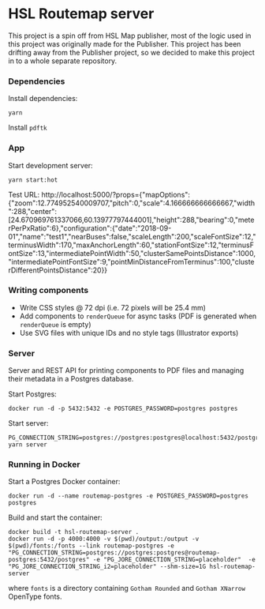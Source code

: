 # HSL Routemap server

This project is a spin off from HSL Map publisher, most of the logic used in this project was originally made for the Publisher. This project has been drifting away from the Publisher project, so we decided to make this project in to a whole separate repository.

### Dependencies

Install dependencies:

```
yarn
```

Install `pdftk`

### App

Start development server:

```
yarn start:hot
```

Test URL:
http://localhost:5000/?props={"mapOptions":{"zoom":12.774952540009707,"pitch":0,"scale":4.166666666666667,"width":288,"center":[24.670969761337066,60.13977797444001],"height":288,"bearing":0,"meterPerPxRatio":6},"configuration":{"date":"2018-09-01","name":"test1","nearBuses":false,"scaleLength":200,"scaleFontSize":12,"terminusWidth":170,"maxAnchorLength":60,"stationFontSize":12,"terminusFontSize":13,"intermediatePointWidth":50,"clusterSamePointsDistance":1000,"intermediatePointFontSize":9,"pointMinDistanceFromTerminus":100,"clusterDifferentPointsDistance":20}}

### Writing components

- Write CSS styles @ 72 dpi (i.e. 72 pixels will be 25.4 mm)
- Add components to `renderQueue` for async tasks (PDF is generated when `renderQueue` is empty)
- Use SVG files with unique IDs and no style tags (Illustrator exports)

### Server

Server and REST API for printing components to PDF files and managing their metadata in a Postgres database.

Start Postgres:

```
docker run -d -p 5432:5432 -e POSTGRES_PASSWORD=postgres postgres
```

Start server:

```
PG_CONNECTION_STRING=postgres://postgres:postgres@localhost:5432/postgres yarn server
```

### Running in Docker

Start a Postgres Docker container:

```
docker run -d --name routemap-postgres -e POSTGRES_PASSWORD=postgres postgres
```

Build and start the container:

```
docker build -t hsl-routemap-server .
docker run -d -p 4000:4000 -v $(pwd)/output:/output -v $(pwd)/fonts:/fonts --link routemap-postgres -e "PG_CONNECTION_STRING=postgres://postgres:postgres@routemap-postgres:5432/postgres" -e "PG_JORE_CONNECTION_STRING=placeholder"  -e "PG_JORE_CONNECTION_STRING_i2=placeholder" --shm-size=1G hsl-routemap-server
```

where `fonts` is a directory containing `Gotham Rounded` and `Gotham XNarrow` OpenType fonts.
